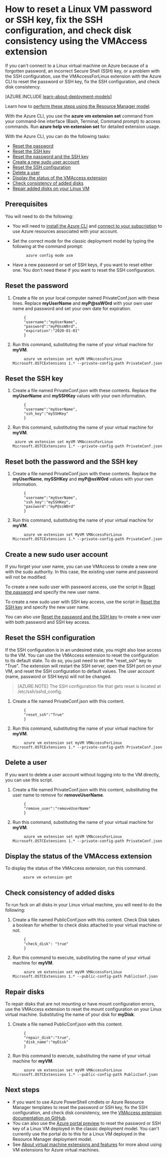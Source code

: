<properties
    pageTitle="Reset Linux VM password and SSH key from the CLI | Azure"
    description="How to use the VMAccess extension from the Azure Command-Line Interface (CLI) to reset a Linux VM password or SSH key, fix the SSH configuration, and check disk consistency"
    services="virtual-machines-linux"
    documentationcenter=""
    author="cynthn"
    manager="timlt"
    editor=""
    tags="azure-service-management" />
<tags
    ms.assetid="d975eb70-5ff1-40d1-a634-8dd2646dcd17"
    ms.service="virtual-machines-linux"
    ms.workload="infrastructure-services"
    ms.tgt_pltfrm="vm-linux"
    ms.devlang="na"
    ms.topic="article"
    ms.date="11/16/2016"
    wacn.date=""
    ms.author="cynthn" />

# How to reset a Linux VM password or SSH key, fix the SSH configuration, and check disk consistency using the VMAccess extension
If you can't connect to a Linux virtual machine on Azure because of a forgotten password, an incorrect Secure Shell (SSH) key, or a problem with the SSH configuration, use the VMAccessForLinux extension with the Azure CLI to reset the password or SSH key, fix the SSH configuration, and check disk consistency. 

[AZURE.INCLUDE [learn-about-deployment-models](../../includes/learn-about-deployment-models-classic-include.md)]

Learn how to [perform these steps using the Resource Manager model](https://github.com/Azure/azure-linux-extensions/tree/master/VMAccess).

With the Azure CLI, you use the **azure vm extension set** command from your command-line interface (Bash, Terminal, Command prompt) to access commands. Run **azure help vm extension set** for detailed extension usage.

With the Azure CLI, you can do the following tasks:

* [Reset the password](#pwresetcli)
* [Reset the SSH key](#sshkeyresetcli)
* [Reset the password and the SSH key](#resetbothcli)
* [Create a new sudo user account](#createnewsudocli)
* [Reset the SSH configuration](#sshconfigresetcli)
* [Delete a user](#deletecli)
* [Display the status of the VMAccess extension](#statuscli)
* [Check consistency of added disks](#checkdisk)
* [Repair added disks on your Linux VM](#repairdisk)

## Prerequisites
You will need to do the following:

* You will need to [install the Azure CLI](/documentation/articles/xplat-cli-install/) and [connect to your subscription](/documentation/articles/xplat-cli-connect/) to use Azure resources associated with your account.
* Set the correct mode for the classic deployment model by typing the following at the command prompt:

            azure config mode asm

* Have a new password or set of SSH keys, if you want to reset either one. You don't need these if you want to reset the SSH configuration.

## <a name="pwresetcli"></a>Reset the password
1. Create a file on your local computer named PrivateConf.json with these lines. Replace **myUserName** and **myP@ssW0rd** with your own user name and password and set your own date for expiration.

            {
            "username":"myUserName",
            "password":"myP@ssW0rd",
            "expiration":"2020-01-01"
            }

2. Run this command, substituting the name of your virtual machine for **myVM**.

            azure vm extension set myVM VMAccessForLinux Microsoft.OSTCExtensions 1.* --private-config-path PrivateConf.json

## <a name="sshkeyresetcli"></a>Reset the SSH key
1. Create a file named PrivateConf.json with these contents. Replace the **myUserName** and **mySSHKey** values with your own information.

            {
            "username":"myUserName",
            "ssh_key":"mySSHKey"
            }

2. Run this command, substituting the name of your virtual machine for **myVM**.
   
        azure vm extension set myVM VMAccessForLinux Microsoft.OSTCExtensions 1.* --private-config-path PrivateConf.json

## <a name="resetbothcli"></a>Reset both the password and the SSH key
1. Create a file named PrivateConf.json with these contents. Replace the **myUserName**, **mySSHKey** and **myP@ssW0rd** values with your own information.

            {
            "username":"myUserName",
            "ssh_key":"mySSHKey",
            "password":"myP@ssW0rd"
            }

2. Run this command, substituting the name of your virtual machine for **myVM**.

            azure vm extension set MyVM VMAccessForLinux Microsoft.OSTCExtensions 1.* --private-config-path PrivateConf.json

## <a name="createnewsudocli"></a>Create a new sudo user account

If you forget your user name, you can use VMAccess to create a new one with the sudo authority. In this case, the existing user name and password will not be modified.

To create a new sudo user with password access, use the script in [Reset the password](#pwresetcli) and specify the new user name.

To create a new sudo user with SSH key access, use the script in [Reset the SSH key](#sshkeyresetcli) and specify the new user name.

You can also use [Reset the password and the SSH key](#resetbothcli) to create a new user with both password and SSH key access.

## <a name="sshconfigresetcli"></a>Reset the SSH configuration
If the SSH configuration is in an undesired state, you might also lose access to the VM. You can use the VMAccess extension to reset the configuration to its default state. To do so, you just need to set the "reset_ssh" key to "True". The extension will restart the SSH server, open the SSH port on your VM, and reset the SSH configuration to default values. The user account (name, password or SSH keys) will not be changed.

> [AZURE.NOTE]
> The SSH configuration file that gets reset is located at /etc/ssh/sshd_config.
> 
> 

1. Create a file named PrivateConf.json with this content.

            {
            "reset_ssh":"True"
            }

2. Run this command, substituting the name of your virtual machine for **myVM**. 

            azure vm extension set myVM VMAccessForLinux Microsoft.OSTCExtensions 1.* --private-config-path PrivateConf.json

## <a name="deletecli"></a>Delete a user
If you want to delete a user account without logging into to the VM directly, you can use this script.

1. Create a file named PrivateConf.json with this content, substituting the user name to remove for **removeUserName**. 

            {
            "remove_user":"removeUserName"
            }

2. Run this command, substituting the name of your virtual machine for **myVM**. 

            azure vm extension set myVM VMAccessForLinux Microsoft.OSTCExtensions 1.* --private-config-path PrivateConf.json

## <a name="statuscli"></a>Display the status of the VMAccess extension
To display the status of the VMAccess extension, run this command.

            azure vm extension get

## <a name='checkdisk'></a>Check consistency of added disks
To run fsck on all disks in your Linux virtual machine, you will need to do the following:

1. Create a file named PublicConf.json with this content. Check Disk takes a boolean for whether to check disks attached to your virtual machine or not. 

            {   
            "check_disk": "true"
            }

2. Run this command to execute, substituting the name of your virtual machine for **myVM**.

            azure vm extension set myVM VMAccessForLinux Microsoft.OSTCExtensions 1.* --public-config-path PublicConf.json 

## <a name='repairdisk'></a>Repair disks
To repair disks that are not mounting or have mount configuration errors, use the VMAccess extension to reset the mount configuration on your Linux virtual machine. Substituting the name of your disk for **myDisk**.

1. Create a file named PublicConf.json with this content. 

            {
            "repair_disk":"true",
            "disk_name":"myDisk"
            }

2. Run this command to execute, substituting the name of your virtual machine for **myVM**.

            azure vm extension set myVM VMAccessForLinux Microsoft.OSTCExtensions 1.* --public-config-path PublicConf.json

## Next steps
* If you want to use Azure PowerShell cmdlets or Azure Resource Manager templates to reset the password or SSH key, fix the SSH configuration, and check disk consistency, see the [VMAccess extension documentation on GitHub](https://github.com/Azure/azure-linux-extensions/tree/master/VMAccess). 
* You can also use the [Azure portal preview](https://portal.azure.cn) to reset the password or SSH key of a Linux VM deployed in the classic deployment model. You can't currently use the portal do to this for a Linux VM deployed in the Resource Manager deployment model.
* See [About virtual machine extensions and features](/documentation/articles/virtual-machines-linux-extensions-features/) for more about using VM extensions for Azure virtual machines.

